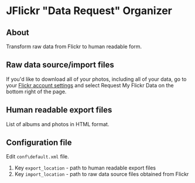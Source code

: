 # JFlickr "Data Request" Organizer
## About
Transform raw data from Flickr to human readable form. 
## Raw data source/import files
If you'd like to download all of your photos, including all of your data, go to your [Flickr account settings](https://www.flickr.com/account) and select Request My Flickr Data on the bottom right of the page.
## Human readable export files
List of albums and photos in HTML format.  
## Configuration file
Edit `conf\default.xml` file. 

1. Key `export_location` - path to human readable export files
2. Key `import_location` - path to raw data source files obtained from Flickr